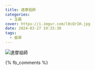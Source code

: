 ```yaml
---
title: 達摩祖師
categories:
  - 玉器
cover: https://i.imgur.com/l0cQr1H.jpg
date: 2024-03-27 19:33:30
tags:
  - 翡翠
---
```


![達摩祖師](https://i.imgur.com/l0cQr1H.jpg)

{% fb_comments %}
